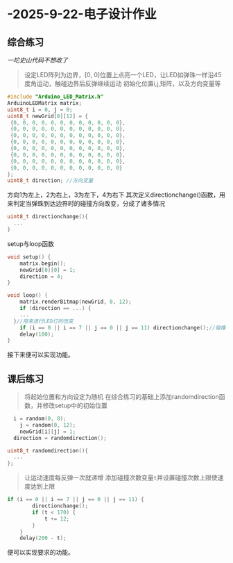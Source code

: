 # -2025-9-22-电子设计作业
## 综合练习
*一坨史山代码不想改了*
> 设定LED阵列为边界，[0, 0]位置上点亮一个LED，让LED如弹珠一样沿45度角运动，触碰边界后反弹继续运动
初始化位置i,j,矩阵，以及方向变量等
```C
#include "Arduino_LED_Matrix.h"
ArduinoLEDMatrix matrix;
uint8_t i = 0, j = 0;
uint8_t newGrid[8][12] = {
 {0, 0, 0, 0, 0, 0, 0, 0, 0, 0, 0, 0},
 {0, 0, 0, 0, 0, 0, 0, 0, 0, 0, 0, 0},
 {0, 0, 0, 0, 0, 0, 0, 0, 0, 0, 0, 0},
 {0, 0, 0, 0, 0, 0, 0, 0, 0, 0, 0, 0},
 {0, 0, 0, 0, 0, 0, 0, 0, 0, 0, 0, 0},
 {0, 0, 0, 0, 0, 0, 0, 0, 0, 0, 0, 0},
 {0, 0, 0, 0, 0, 0, 0, 0, 0, 0, 0, 0},
 {0, 0, 0, 0, 0, 0, 0, 0, 0, 0, 0, 0}
};
uint8_t direction; //方向变量
```
方向1为左上，2为右上，3为左下，4为右下
其次定义directionchange()函数，用来判定当弹珠到达边界时的碰撞方向改变，分成了诸多情况
```C
uint8_t directionchange(){
  ...
}
```
setup与loop函数
```C
void setup() {
	matrix.begin();
	newGrid[0][0] = 1;
	direction = 4;
}

void loop() {
	matrix.renderBitmap(newGrid, 8, 12);
	if (direction == ...) {
    ...
  }//用来进行LED灯的改变
	if (i == 0 || i == 7 || j == 0 || j == 11) directionchange();//碰撞检测
	delay(100);
}
```
接下来便可以实现功能。

## 课后练习
> 将起始位置和方向设定为随机
在综合练习的基础上添加randomdirection函数，并修改setup中的初始位置
```C
  i = random(0, 8);
	j = random(0, 12);
	newGrid[i][j] = 1;
  direction = randomdirection();
```
```C
uint8_t randomdirection(){
  ...
};
```
> 让运动速度每反弹一次就递增
添加碰撞次数变量`t`并设置碰撞次数上限使速度达到上限
```C
if (i == 0 || i == 7 || j == 0 || j == 11) {
		directionchange();
		if (t < 170) {
			t += 12;
		}
	}
	delay(200 - t);
```
便可以实现要求的功能。
